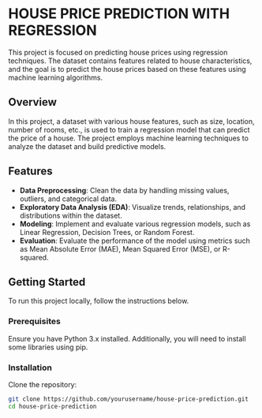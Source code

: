 # HOUSE PRICE PREDICTION WITH REGRESSION

This project is focused on predicting house prices using regression techniques. The dataset contains features related to house characteristics, and the goal is to predict the house prices based on these features using machine learning algorithms.

## Overview

In this project, a dataset with various house features, such as size, location, number of rooms, etc., is used to train a regression model that can predict the price of a house. The project employs machine learning techniques to analyze the dataset and build predictive models.

## Features

- **Data Preprocessing**: Clean the data by handling missing values, outliers, and categorical data.
- **Exploratory Data Analysis (EDA)**: Visualize trends, relationships, and distributions within the dataset.
- **Modeling**: Implement and evaluate various regression models, such as Linear Regression, Decision Trees, or Random Forest.
- **Evaluation**: Evaluate the performance of the model using metrics such as Mean Absolute Error (MAE), Mean Squared Error (MSE), or R-squared.

## Getting Started

To run this project locally, follow the instructions below.

### Prerequisites

Ensure you have Python 3.x installed. Additionally, you will need to install some libraries using pip.

### Installation

Clone the repository:

```bash
git clone https://github.com/yourusername/house-price-prediction.git
cd house-price-prediction
